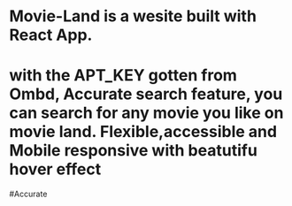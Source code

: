 # Movie-Land is a wesite built with React App. 
# with the APT_KEY gotten from Ombd, Accurate search feature, you can search for any movie you like on movie land. Flexible,accessible and Mobile responsive with beatutifu hover effect
#Accurate 
